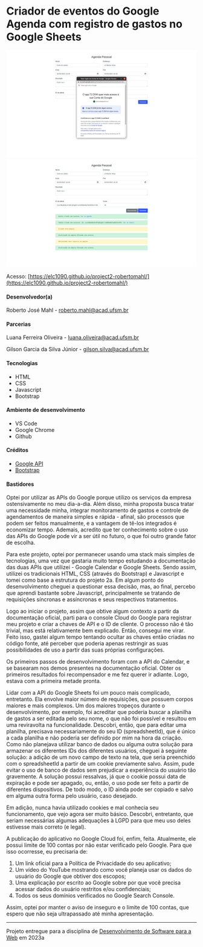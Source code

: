 # Criador de eventos do Google Agenda com registro de gastos no Google Sheets

![OAuth](assets/img/screenshots/OAuth.png "OAuth Screenshot")
![Page](assets/img/screenshots/Page.png "Page Screenshot")

Acesso: [https://elc1090.github.io/project2-robertomahl/](https://elc1090.github.io/project2-robertomahl/)

#### Desenvolvedor(a)
Roberto José Mahl - roberto.mahl@acad.ufsm.br

#### Parcerias
Luana Ferreira Oliveira - luana.oliveira@acad.ufsm.br

Gilson Garcia da Silva Júnior - gilson.silva@acad.ufsm.br

#### Tecnologias
- HTML
- CSS
- Javascript
- Bootstrap

#### Ambiente de desenvolvimento
- VS Code
- Google Chrome
- Github

#### Créditos
- [Google API](https://developers.google.com)
- [Bootstrap](https://getbootstrap.com/)

#### Bastidores
Optei por utilizar as APIs do Google porque utilizo os serviços da empresa ostensivamente no meu dia-a-dia. Além disso, minha proposta busca tratar uma necessidade minha, integrar monitoramento de gastos e controle de agendamentos de maneira simples e rápida - afinal, são processos que podem ser feitos manualmente, e a vantagem de tê-los integrados é economizar tempo. Ademais, acredito que ter conhecimento sobre o uso das APIs do Google pode vir a ser útil no futuro, o que foi outro grande fator de escolha.

Para este projeto, optei por permanecer usando uma stack mais simples de tecnologias, uma vez que gastaria muito tempo estudando a documentação das duas APIs que utilizei - Google Calendar e Google Sheets. Sendo assim, utilizei os tradicionais HTML, CSS (através do Bootstrap) e Javascript e tomei como base a estrutura do projeto 2a. Em algum ponto do desenvolvimento cheguei a questionar essa decisão, mas, ao final, percebo que aprendi bastante sobre Javascript, principalmente se tratando de requisições síncronas e assíncronas e seus respectivos tratamentos.

Logo ao iniciar o projeto, assim que obtive algum contexto a partir da documentação oficial, parti para o console Cloud do Google para registrar meu projeto e criar a chaves de API e o ID de cliente. O processo não é tão trivial, mas está relativamente bem explicado. Então, consegui me virar. Feito isso, gastei algum tempo tentando ocultar as chaves então criadas no código fonte, até perceber que poderia apenas restringir as suas possibilidades de uso a partir das suas próprias configurações. 

Os primeiros passos de desenvolvimento foram com a API do Calendar, e se basearam nos demos presentes na documentação oficial. Obter os primeiros resultados foi recompensador e me fez querer ir adiante. Logo, estava com a primeira metade pronta. 

Lidar com a API do Google Sheets foi um pouco mais complicado, entretanto. Ela envolve maior número de requisições, que possuem corpos maiores e mais complexos. Um dos maiores tropeços durante o desenvolvimento, por exemplo, foi acreditar que poderia buscar a planilha de gastos a ser editada pelo seu nome, o que não foi possível e resultou em uma reviravolta na funcionalidade. Descobri, então, que para editar uma planilha, precisava necessariamente do seu ID (spreadsheetId), que é único a cada planilha e não poderia ser definido por mim na hora da criação. Como não planejava utilizar banco de dados ou alguma outra solução para armazenar os diferentes IDs dos diferentes usuários, cheguei à seguinte solução: a adição de um novo campo de texto na tela, que seria preenchido com o spreadsheetId a partir de um cookie previamente salvo. Assim, pude evitar o uso de banco de dados sem prejudicar a experiência do usuário tão gravemente. A solução possui ressalvas, já que o cookie possui data de expiração e pode ser apagado, ou, então, o uso pode ser feito a partir de diferentes dispositivos. De todo modo, o ID ainda pode ser copiado e salvo em alguma outra forma pelo usuário, caso desejado.

Em adição, nunca havia utilizado cookies e mal conhecia seu funcionamento, que vejo agora ser muito básico. Descobri, entretanto, que seriam necessárias algumas adequações à LGPD para que meu uso deles estivesse mais correto (e legal).

A publicação do aplicativo no Google Cloud foi, enfim, feita. Atualmente, ele possui limite de 100 contas por não estar verificado pelo Google. Para que isso ocorresse, eu precisaria de:
1. Um link oficial para a Política de Privacidade do seu aplicativo;
2. Um vídeo do YouTube mostrando como você planeja usar os dados do usuário do Google que obtiver dos escopos;
3. Uma explicação por escrito ao Google sobre por que você precisa acessar dados do usuário restritos e/ou confidenciais;
4. Todos os seus domínios verificados no Google Search Console.

Assim, optei por manter o aviso de inseguro e o limite de 100 contas, que espero que não seja ultrapassado até minha apresentação.

---
Projeto entregue para a disciplina de [Desenvolvimento de Software para a Web](http://github.com/andreainfufsm/elc1090-2023a) em 2023a
